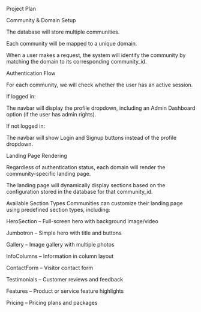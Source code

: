 Project Plan

Community & Domain Setup

The database will store multiple communities.

Each community will be mapped to a unique domain.

When a user makes a request, the system will identify the community by matching the domain to its corresponding community_id.

Authentication Flow

For each community, we will check whether the user has an active session.

If logged in:

The navbar will display the profile dropdown, including an Admin Dashboard option (if the user has admin rights).

If not logged in:

The navbar will show Login and Signup buttons instead of the profile dropdown.

Landing Page Rendering

Regardless of authentication status, each domain will render the community-specific landing page.

The landing page will dynamically display sections based on the configuration stored in the database for that community_id.

Available Section Types
Communities can customize their landing page using predefined section types, including:

HeroSection – Full-screen hero with background image/video

Jumbotron – Simple hero with title and buttons

Gallery – Image gallery with multiple photos

InfoColumns – Information in column layout

ContactForm – Visitor contact form

Testimonials – Customer reviews and feedback

Features – Product or service feature highlights

Pricing – Pricing plans and packages